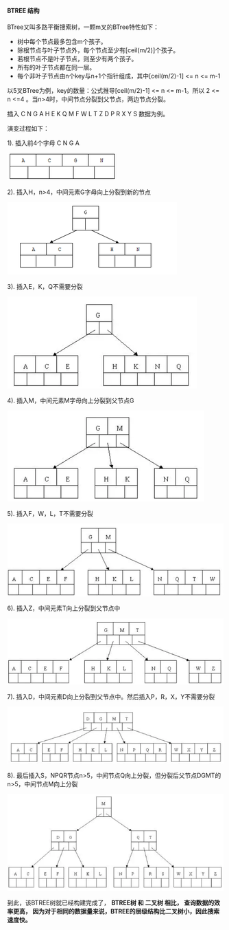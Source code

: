  #### BTREE 结构

BTree又叫多路平衡搜索树，一颗m叉的BTree特性如下：

- 树中每个节点最多包含m个孩子。
- 除根节点与叶子节点外，每个节点至少有[ceil(m/2)]个孩子。
- 若根节点不是叶子节点，则至少有两个孩子。
- 所有的叶子节点都在同一层。
- 每个非叶子节点由n个key与n+1个指针组成，其中[ceil(m/2)-1] <= n <= m-1 

以5叉BTree为例，key的数量：公式推导[ceil(m/2)-1] <= n <= m-1。所以 2 <= n <=4 。当n>4时，中间节点分裂到父节点，两边节点分裂。

插入 C N G A H E K Q M F W L T Z D P R X Y S 数据为例。

演变过程如下：

1). 插入前4个字母 C N G A 

![1555944126588](./img/1555944126588.png) 

2). 插入H，n>4，中间元素G字母向上分裂到新的节点

![1555944549825](./img/1555944549825.png) 

3). 插入E，K，Q不需要分裂

![1555944596893](./img/1555944596893.png) 

4). 插入M，中间元素M字母向上分裂到父节点G

![1555944652560](./img/1555944652560.png) 

5). 插入F，W，L，T不需要分裂

![1555944686928](./img/1555944686928.png) 

6). 插入Z，中间元素T向上分裂到父节点中 

![1555944713486](./img/1555944713486.png) 

7). 插入D，中间元素D向上分裂到父节点中。然后插入P，R，X，Y不需要分裂

![1555944749984](./img/1555944749984.png) 

8). 最后插入S，NPQR节点n>5，中间节点Q向上分裂，但分裂后父节点DGMT的n>5，中间节点M向上分裂

![1555944848294](./img/1555944848294.png) 

到此，该BTREE树就已经构建完成了， **BTREE树 和 二叉树 相比， 查询数据的效率更高， 因为对于相同的数据量来说，BTREE的层级结构比二叉树小，因此搜索速度快。**